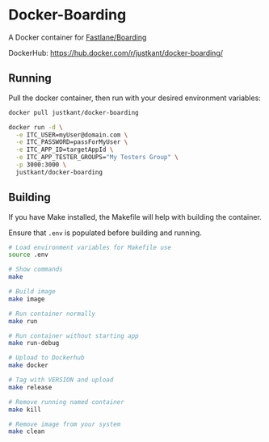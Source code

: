 # Docker-Boarding

A Docker container for [Fastlane/Boarding](https://github.com/fastlane/boarding/)

DockerHub: https://hub.docker.com/r/justkant/docker-boarding/

## Running

Pull the docker container, then run with your desired environment variables:

```sh
docker pull justkant/docker-boarding

docker run -d \
  -e ITC_USER=myUser@domain.com \
  -e ITC_PASSWORD=passForMyUser \
  -e ITC_APP_ID=targetAppId \
  -e ITC_APP_TESTER_GROUPS="My Testers Group" \
  -p 3000:3000 \
  justkant/docker-boarding
```

## Building

If you have Make installed, the Makefile will help with building the container.

Ensure that `.env` is populated before building and running.

```sh
# Load environment variables for Makefile use
source .env

# Show commands
make

# Build image
make image

# Run container normally
make run

# Run container without starting app
make run-debug

# Upload to Dockerhub
make docker

# Tag with VERSION and upload
make release

# Remove running named container
make kill

# Remove image from your system
make clean
